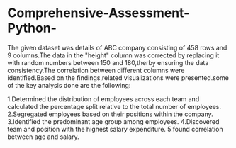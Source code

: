 # Comprehensive-Assessment-Python-
The given dataset was details of ABC company consisting of 458 rows and 9 columns.The data in the "height" column was corrected by replacing it with random numbers between 150 and 180,therby ensuring the data consistency.The correlation between different columns were identified.Based on the findings,related visualizations were presented.some of the key analysis done are the following:

1.Determined the distribution of employees across each team and calculated the percentage split relative to the total number of employees.
2.Segregated employees based on their positions within the company.
3.Identified the predominant age group among employees.
4.Discovered team and position with the highest salary expenditure.
5.found correlation between age and salary.
